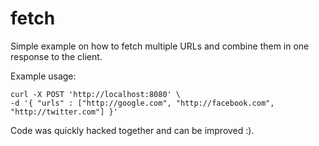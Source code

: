 fetch
=====

Simple example on how to fetch multiple URLs and combine them in one response to
the client.

Example usage:

	curl -X POST 'http://localhost:8080' \
	-d '{ "urls" : ["http://google.com", "http://facebook.com", "http://twitter.com"] }'

Code was quickly hacked together and can be improved :).
